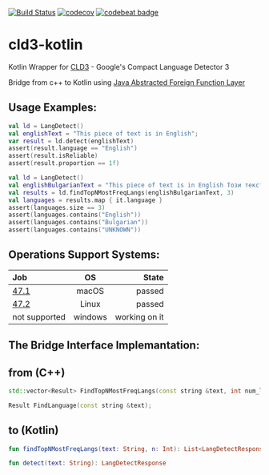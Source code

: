 [![Build Status](https://travis-ci.com/ntedgi/cld3-kotlin.svg?branch=master)](https://travis-ci.com/ntedgi/cld3-kotlin) [![codecov](https://codecov.io/gh/ntedgi/cld3-kotlin/branch/master/graph/badge.svg)](https://codecov.io/gh/ntedgi/cld3-kotlin)
[![codebeat badge](https://codebeat.co/badges/a92dd040-a71c-4644-96a9-daad0aeb9ac4)](https://codebeat.co/projects/github-com-ntedgi-cld3-kotlin-master)
# cld3-kotlin
Kotlin Wrapper for [CLD3](https://github.com/google/cld3) -  Google's Compact Language Detector 3 

Bridge from c++ to Kotlin using [Java Abstracted Foreign Function Layer](https://github.com/jnr/jnr-ffi)


## Usage Examples: 

```kotlin
val ld = LangDetect()
val englishText = "This piece of text is in English";
var result = ld.detect(englishText)
assert(result.language == "English")
assert(result.isReliable)
assert(result.proportion == 1f)
```


```kotlin
val ld = LangDetect()
val englishBulgarianText = "This piece of text is in English Този текст е на Български";
val results = ld.findTopNMostFreqLangs(englishBulgarianText, 3)
val languages = results.map { it.language }
assert(languages.size == 3)
assert(languages.contains("English"))
assert(languages.contains("Bulgarian"))
assert(languages.contains("UNKNOWN"))
```


## Operations Support Systems:

|Job | OS | State|
|:------------- | :-------------:| -------------:|
|[47.1](https://travis-ci.com/ntedgi/cld3-kotlin/builds/114315426)  | macOS | passed|
|[47.2](https://travis-ci.com/ntedgi/cld3-kotlin/builds/114315426)  | Linux | passed|
|not supported | windows | working on it |



## The Bridge Interface Implemantation:
 
## from (C++) 
```cpp
std::vector<Result> FindTopNMostFreqLangs(const string &text, int num_langs);
```
```cpp
Result FindLanguage(const string &text);
```

## to (Kotlin)
```kotlin
fun findTopNMostFreqLangs(text: String, n: Int): List<LangDetectResponse> 
```

```kotlin
fun detect(text: String): LangDetectResponse 
```
